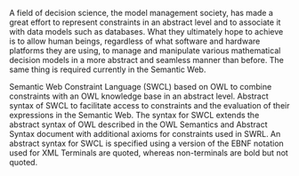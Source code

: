 A field of decision science, the model management society, has made a great effort to represent constraints in an abstract level and to associate it with data models such as databases. What they ultimately hope to achieve is to allow human beings, regardless of what software and hardware platforms they are using, to manage and manipulate various mathematical decision models in a more abstract and seamless manner than before. The same thing is required currently in the Semantic Web.

Semantic Web Constraint Language (SWCL) based on OWL to combine constraints with an OWL knowledge base in an abstract level. Abstract syntax of SWCL to facilitate access to constraints and the evaluation of their expressions in the Semantic Web. The syntax for SWCL extends the abstract syntax of OWL described in the OWL Semantics and Abstract Syntax document with additional axioms for constraints used in SWRL. An abstract syntax for SWCL is specified using a version of the EBNF notation used for XML Terminals are quoted, whereas non-terminals are bold but not quoted.
